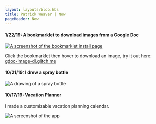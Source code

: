 ```yaml
---
layout: layouts/blob.hbs
title: Patrick Weaver | Now
pageHeader: Now
---
```


#### 1/22/19: A bookmarklet to download images from a Google Doc

[![A screenshot of the bookmarklet install page](https://pwapi.s3.amazonaws.com/uploads/3ed94c07-e8d4-4752-8a71-39e458b6cef4.png)](https://gdoc-image-dl.glitch.me/)

Click the bookmarklet then hover to download an image, try it out here: [gdoc-image-dl.glitch.me](https://gdoc-image-dl.glitch.me/)

#### 10/21/19: I drew a spray bottle

![A drawing of a spray bottle](https://pwapi.s3.amazonaws.com/uploads/273305f6-9c27-4bbb-a4a0-0a74297e08ca)


#### 10/17/19: Vacation Planner

I made a customizable vacation planning calendar.

![A screenshot of the app](https://pwapi.s3.amazonaws.com/uploads/02ad58e9-4ebd-484f-ba02-db400e09edd0)
